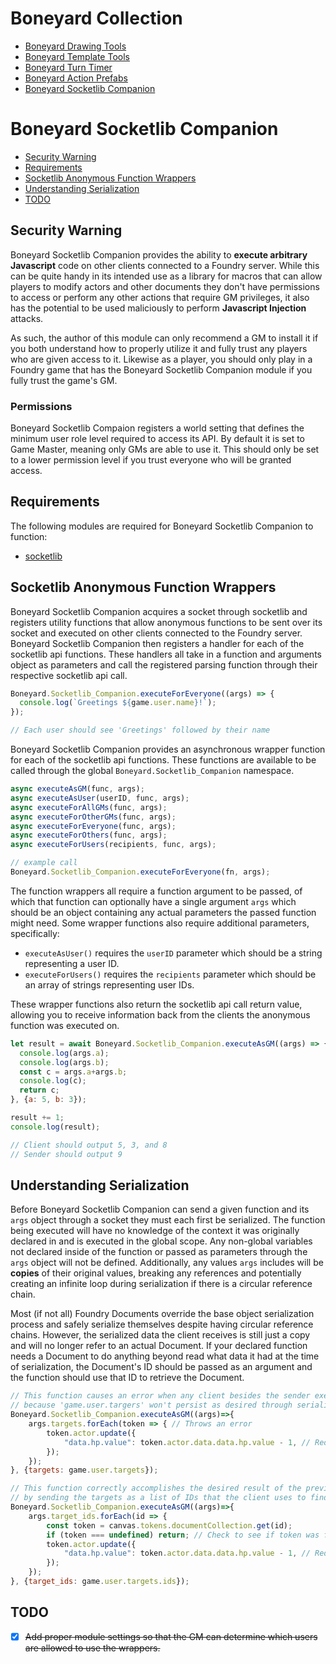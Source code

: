 # Boneyard Collection

- [Boneyard Drawing Tools](https://github.com/operation404/boneyard-drawing-tools)
- [Boneyard Template Tools](https://github.com/operation404/boneyard-template-tools)
- [Boneyard Turn Timer](https://github.com/operation404/boneyard-turn-timer)
- [Boneyard Action Prefabs](https://github.com/operation404/boneyard-action-prefabs)
- [Boneyard Socketlib Companion](https://github.com/operation404/boneyard-socketlib-companion)

# Boneyard Socketlib Companion
- [Security Warning](#security-warning)
- [Requirements](#requirements)
- [Socketlib Anonymous Function Wrappers](#socketlib-anonymous-function-wrappers)
- [Understanding Serialization](#understanding-serialization)
- [TODO](#todo)

## Security Warning
Boneyard Socketlib Companion provides the ability to **execute arbitrary Javascript** code on other clients connected to a Foundry server. While this can be quite handy in its intended use as a library for macros that can allow players to modify actors and other documents they don't have permissions to access or perform any other actions that require GM privileges, it also has the potential to be used maliciously to perform **Javascript Injection** attacks. 

As such, the author of this module can only recommend a GM to install it if you both understand how to properly utilize it and fully trust any players who are given access to it. Likewise as a player, you should only play in a Foundry game that has the Boneyard Socketlib Companion module if you fully trust the game's GM.

### Permissions
Boneyard Socketlib Compaion registers a world setting that defines the minimum user role level required to access its API. By default it is set to Game Master, meaning only GMs are able to use it. This should only be set to a lower permission level if you trust everyone who will be granted access.

## Requirements
The following modules are required for Boneyard Socketlib Companion to function:
* [socketlib](https://github.com/manuelVo/foundryvtt-socketlib)

## Socketlib Anonymous Function Wrappers
Boneyard Socketlib Companion acquires a socket through socketlib and registers utility functions that allow anonymous functions to be sent over its socket and executed on other clients connected to the Foundry server. Boneyard Socketlib Companion then registers a handler for each of the socketlib api functions. These handlers all take in a function and arguments object as parameters and call the registered parsing function through their respective socketlib api call.

```js
Boneyard.Socketlib_Companion.executeForEveryone((args) => {
  console.log(`Greetings ${game.user.name}!`);
});

// Each user should see 'Greetings' followed by their name
```

Boneyard Socketlib Companion provides an asynchronous wrapper function for each of the socketlib api functions. These functions are available to be called through the global `Boneyard.Socketlib_Companion` namespace. 

```js
async executeAsGM(func, args);
async executeAsUser(userID, func, args);
async executeForAllGMs(func, args);
async executeForOtherGMs(func, args);
async executeForEveryone(func, args);
async executeForOthers(func, args);
async executeForUsers(recipients, func, args);

// example call
Boneyard.Socketlib_Companion.executeForEveryone(fn, args);
```

The function wrappers all require a function argument to be passed, of which that function can optionally have a single argument `args` which should be an object containing any actual parameters the passed function might need. Some wrapper functions also require additional parameters, specifically:
- `executeAsUser()` requires the `userID` parameter which should be a string representing a user ID.
- `executeForUsers()` requires the `recipients` parameter which should be an array of strings representing user IDs.

These wrapper functions also return the socketlib api call return value, allowing you to receive information back from the clients the anonymous function was executed on.

```js
let result = await Boneyard.Socketlib_Companion.executeAsGM((args) => {
  console.log(args.a);
  console.log(args.b);
  const c = args.a+args.b;
  console.log(c);
  return c;
}, {a: 5, b: 3});

result += 1;
console.log(result);

// Client should output 5, 3, and 8
// Sender should output 9
```

## Understanding Serialization
Before Boneyard Socketlib Companion can send a given function and its `args` object through a socket they must each first be serialized. The function being executed will have no knowledge of the context it was originally declared in and is executed in the global scope. Any non-global variables not declared inside of the function or passed as parameters through the `args` object will not be defined. Additionally, any values `args` includes will be **copies** of their original values, breaking any references and potentially creating an infinite loop during serialization if there is a circular reference chain. 

Most (if not all) Foundry Documents override the base object serialization process and safely serialize themselves despite having circular reference chains. However, the serialized data the client receives is still just a copy and will no longer refer to an actual Document. If your declared function needs a Document to do anything beyond read what data it had at the time of serialization, the Document's ID should be passed as an argument and the function should use that ID to retrieve the Document.

```js
// This function causes an error when any client besides the sender executes it
// because 'game.user.targers' won't persist as desired through serialization
Boneyard.Socketlib_Companion.executeAsGM((args)=>{
    args.targets.forEach(token => { // Throws an error
        token.actor.update({
            "data.hp.value": token.actor.data.data.hp.value - 1, // Reduce target hp by 1
        });
    });
}, {targets: game.user.targets});

// This function correctly accomplishes the desired result of the previous example
// by sending the targets as a list of IDs that the client uses to find the tokens
Boneyard.Socketlib_Companion.executeAsGM((args)=>{
    args.target_ids.forEach(id => {
        const token = canvas.tokens.documentCollection.get(id);
        if (token === undefined) return; // Check to see if token was found
        token.actor.update({
            "data.hp.value": token.actor.data.data.hp.value - 1, // Reduce target hp by 1
        });
    });
}, {target_ids: game.user.targets.ids});
```

## TODO
- [x] ~~Add proper module settings so that the GM can determine which users are allowed to use the wrappers.~~
